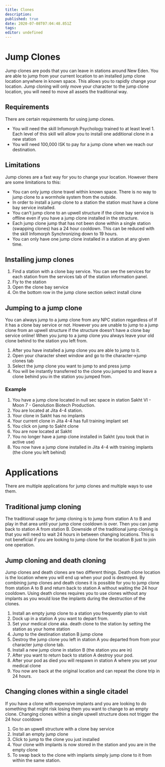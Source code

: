 ```yaml
---
title: Clones
description: 
published: true
date: 2020-07-08T07:04:48.851Z
tags: 
editor: undefined
---
```


# Jump Clones
Jump clones are pods that you can leave in stations around New Eden. You are able to jump from your current location to an installed jump clone location anywhere in known space. This allows you to rapidly change your location. Jump cloning will only move your character to the jump clone location, you will need to move all assets the traditional way.
## Requirements
There are certain requirements for using jump clones.
-	You will need the skill Infomorph Psychology trained to at least level 1. Each level of this skill will allow you to install one additional clone in a new station
-	You will need 100,000 ISK to pay for a jump clone when we reach our destination.
## Limitations
Jump clones are a fast way for you to change your location. However there are some limitations to this:
-	You can only jump clone travel within known space. There is no way to jump clone to a wormhole system from the outside.
-	In order to install a jump clone to a station the station must have a clone bay service installed.
-	You can’t jump clone to an upwell structure if the clone bay service is offline even if you have a jump clone installed in the structure.
-	Each jump clone jump that has not been done within a single station (swapping  clones) has a 24 hour cooldown. This can be reduced with the skill Infomorph Synchronizing down to 19 hours.
-	You can only have one jump clone installed in a station at any given time.
## Installing jump clones
1. Find a station with a clone bay service. You can see the services for each station from the services tab of the station information panel.
2. Fly to the station
3. Open the clone bay service
4. On the bottom row in the jump clone section select install clone
## Jumping to a jump clone

You can always jump to a jump clone from any NPC station regardless of If it has a clone bay service or not. However you are unable to jump to a jump clone from an upwell structure if the structure doesn’t have a clone bay service online!
When you jump to a jump clone you always leave your old clone behind to the station you left from.
1. After you have installed a jump clone you are able to jump to it. 
2. Open your character sheet window and go to the character->jump clones tab
3. Select the jump clone you want to jump to and press jump
4. You will be instantly transferred to the clone you jumped to and leave a clone behind you in the station you jumped from.

### Example
1. You have a jump clone located in null sec space in station Sakht VI - Moon 7 - Genolution Biotech Production.
2. You are located at Jita 4-4 station.
3. Your clone in Sakht has no implants
4. Your current clone in Jita 4-4 has full training implant set
5. You click on jump to Sakht clone
6. You are now located at Sakht
7. You no longer have a jump clone installed in Sakht (you took that in active use)
8. You now have a jump clone installed in Jita 4-4 with training implants (the clone you left behind)
# Applications
There are multiple applications for jump clones and multiple ways to use them.
## Traditional jump cloning
The traditional usage for jump cloning is to jump from station A to B and play in that area until your jump clone cooldown is over. Then you can jump back to station A from station B.
Downside of the traditional jump cloning is that you will need to wait 24 hours in between changing locations. This is not beneficial if you are looking to jump clone for the location B just to join one operation.
## Jump cloning and death cloning
Jump clones and death clones are two different things. Death clone location is the location where you will end up when your pod is destroyed. By combining jump clones and death clones it is possible for you to jump clone from station A to B and return back to station A without waiting the 24 hour cooldown.
Using death clones requires you to use clones without any implants as you would lose the implants during the destruction of the clones.
1. Install an empty jump clone to a station you frequently plan to visit
2. Dock up in a station A you want to depart from.
3. Set your medical clone aka. death clone to the station by setting the station as your home station
4. Jump to the destination station B jump clone
5. Destroy the jump clone you left in station A you departed from from your character jump clone tab.
6. Install a new jump clone in station B (the station you are in)
7. After you want to return back to station A destroy your pod.
8. After your pod as died you will respawn in station A where you set your medical clone
9. You now are back at the original location and can repeat the clone trip in 24 hours.
## Changing clones within a single citadel

If you have a clone with expensive implants and you are looking to do something that might risk losing them you want to change to an empty clone.
Changing clones within a single upwell structure does not trigger the 24 hour cooldown
1. Go to an upwell structure with a clone bay service
2. Install an empty jump clone
3. Click to jump to the clone you just installed
4. Your clone with implants is now stored in the station and you are in the empty clone
5. To swap back to the clone with implants simply jump clone to it from within the same station.
